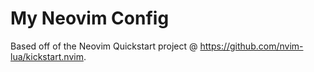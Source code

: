 # My Neovim Config

Based off of the Neovim Quickstart project @ https://github.com/nvim-lua/kickstart.nvim.
